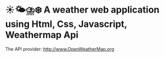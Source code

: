 # ☀️🌤⛈❄️ A weather web application using Html, Css, Javascript, Weathermap Api



The API provider: http://www.OpenWeatherMap.org


